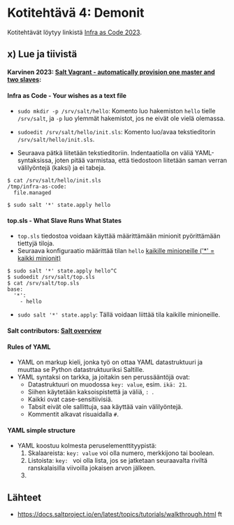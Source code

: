 # Kotitehtävä 4: Demonit
Kotitehtävät löytyy linkistä [Infra as Code 2023](https://terokarvinen.com/2023/configuration-management-2023-autumn/).

## x) Lue ja tiivistä

#### Karvinen 2023: [Salt Vagrant - automatically provision one master and two slaves](https://terokarvinen.com/2023/salt-vagrant/#infra-as-code---your-wishes-as-a-text-file):

#### Infra as Code - Your wishes as a text file
- `sudo mkdir -p /srv/salt/hello`: Komento luo hakemiston `hello` tielle `/srv/salt`, ja `-p` luo ylemmät hakemistot, jos ne eivät ole vielä olemassa.
- `sudoedit /srv/salt/hello/init.sls`: Komento luo/avaa tekstieditorin `/srv/salt/hello/init.sls`.

- Seuraava pätkä liitetään tekstieditoriin. Indentaatiolla on väliä YAML-syntaksissa, joten pitää varmistaa, että tiedostoon liitetään saman verran välilyöntejä (kaksi) ja ei tabeja. 
```
$ cat /srv/salt/hello/init.sls
/tmp/infra-as-code:
  file.managed

$ sudo salt '*' state.apply hello
```

#### top.sls - What Slave Runs What States
- `top.sls` tiedostoa voidaan käyttää määrittämään minionit pyörittämään tiettyjä tiloja.
- Seuraava konfiguraatio määrittää tilan `hello` [kaikille minioneille ('*' = kaikki minionit)](https://docs.saltproject.io/en/latest/topics/tutorials/walkthrough.html)
```
$ sudo salt '*' state.apply hello^C
$ sudoedit /srv/salt/top.sls
$ cat /srv/salt/top.sls
base:
  '*':
    - hello
```
- `sudo salt '*' state.apply`: Tällä voidaan liittää tila kaikille minioneille.

#### Salt contributors: [Salt overview](https://docs.saltproject.io/salt/user-guide/en/latest/topics/overview.html#rules-of-yaml)

#### Rules of YAML
- YAML on markup kieli, jonka työ on ottaa YAML datastruktuuri ja muuttaa se Python datastruktuuriksi Saltille.
- YAML syntaksi on tarkka, ja joitakin sen perussääntöjä ovat:
  - Datastruktuuri on muodossa `key: value`, esim. `ikä: 21`.
  - Siihen käytetään kaksoispistettä ja väliä, `: `.
  - Kaikki ovat case-sensitiivisiä.
  - Tabsit eivät ole sallittuja, saa käyttää vain välilyöntejä.
  - Kommentit alkavat risuaidalla `#`.

#### YAML simple structure
- YAML koostuu kolmesta peruselementtityypistä:
  1. Skalaareista: `key: value` voi olla numero, merkkijono tai boolean.
  2. Listoista: `key: ` voi olla lista, jos se jatketaan seuraavalta riviltä ranskalaisilla viivoilla jokaisen arvon jälkeen.
  3. 

## Lähteet
- https://docs.saltproject.io/en/latest/topics/tutorials/walkthrough.html
 ft
